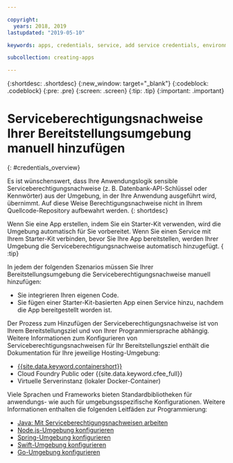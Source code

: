 ```yaml
---

copyright:
  years: 2018, 2019
lastupdated: "2019-05-10"

keywords: apps, credentials, service, add service credentials, environment, deployment

subcollection: creating-apps

---
```


{:shortdesc: .shortdesc}
{:new_window: target="_blank"}
{:codeblock: .codeblock}
{:pre: .pre}
{:screen: .screen}
{:tip: .tip}
{:important: .important}

# Serviceberechtigungsnachweise Ihrer Bereitstellungsumgebung manuell hinzufügen
{: #credentials_overview}

Es ist wünschenswert, dass Ihre Anwendungslogik sensible Serviceberechtigungsnachweise (z. B. Datenbank-API-Schlüssel oder Kennwörter) aus der Umgebung, in der Ihre Anwendung ausgeführt wird, übernimmt. Auf diese Weise Berechtigungsnachweise nicht in Ihrem Quellcode-Repository aufbewahrt werden.
{: shortdesc}

Wenn Sie eine App erstellen, indem Sie ein Starter-Kit verwenden, wird die Umgebung automatisch für Sie vorbereitet. Wenn Sie einen Service mit Ihrem Starter-Kit verbinden, bevor Sie Ihre App bereitstellen, werden Ihrer Umgebung die Serviceberechtigungsnachweise automatisch hinzugefügt.
{ :tip}

In jedem der folgenden Szenarios müssen Sie Ihrer Bereitstellungsumgebung die Serviceberechtigungsnachweise manuell hinzufügen:

 * Sie integrieren Ihren eigenen Code.
 * Sie fügen einer Starter-Kit-basierten App einen Service hinzu, nachdem die App bereitgestellt worden ist.

Der Prozess zum Hinzufügen der Serviceberechtigungsnachweise ist von Ihrem Bereitstellungsziel und von Ihrer Programmiersprache abhängig. Weitere Informationen zum Konfigurieren von Serviceberechtigungsnachweisen für Ihr Bereitstellungsziel enthält die Dokumentation für Ihre jeweilige Hosting-Umgebung:

  * [{{site.data.keyword.containershort}}](/docs/containers?topic=containers-service-binding#adding_app)
  * Cloud Foundry Public oder {{site.data.keyword.cfee_full}}
  * Virtuelle Serverinstanz (lokaler Docker-Container)

Viele Sprachen und Frameworks bieten Standardbibliotheken für anwendungs- wie auch für umgebungsspezifische Konfigurationen. Weitere Informationen enthalten die folgenden Leitfäden zur Programmierung:

* [Java: Mit Serviceberechtigungsnachweisen arbeiten](/docs/java?topic=cloud-native-configuration)
* [Node.js-Umgebung konfigurieren](/docs/node?topic=nodejs-configure-nodejs)
* [Spring-Umgebung konfigurieren](/docs/java?topic=java-spring-configuration)
* [Swift-Umgebung konfigurieren](/docs/swift?topic=swift-configuration)
* [Go-Umgebung konfigurieren](/docs/go?topic=go-configure-go-env)
